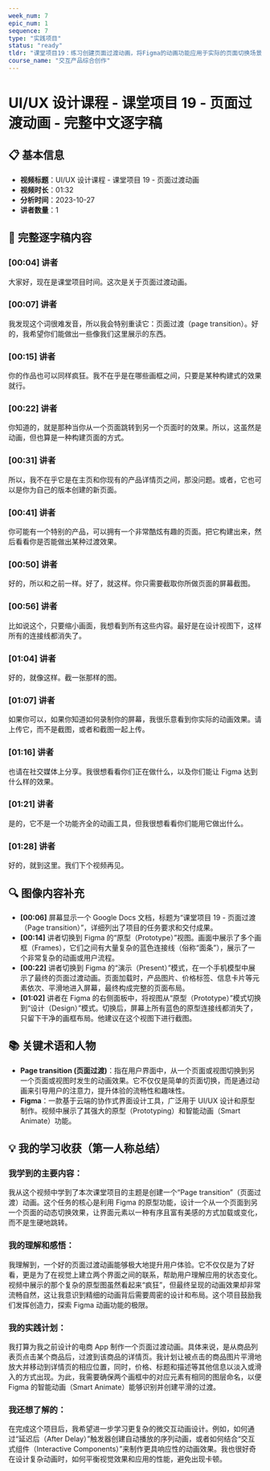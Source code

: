 ```yaml
---
week_num: 7
epic_num: 1
sequence: 7
type: "实践项目"
status: "ready"
tldr: "课堂项目19：练习创建页面过渡动画，将Figma的动画功能应用于实际的页面切换场景。"
course_name: "交互产品综合创作"
---
```


# UI/UX 设计课程 - 课堂项目 19 - 页面过渡动画 - 完整中文逐字稿

## 📋 基本信息
- **视频标题**：UI/UX 设计课程 - 课堂项目 19 - 页面过渡动画
- **视频时长**：01:32
- **分析时间**：2023-10-27
- **讲者数量**：1

## 📝 完整逐字稿内容

### [00:04] 讲者
大家好，现在是课堂项目时间。这次是关于页面过渡动画。

### [00:07] 讲者
我发现这个词很难发音，所以我会特别重读它：页面过渡（page transition）。好的，我希望你们能做出一些像我们这里展示的东西。

### [00:15] 讲者
你的作品也可以同样疯狂。我不在乎是在哪些画框之间，只要是某种构建式的效果就行。

### [00:22] 讲者
你知道的，就是那种当你从一个页面跳转到另一个页面时的效果。所以，这虽然是动画，但也算是一种构建页面的方式。

### [00:31] 讲者
所以，我不在乎它是在主页和你现有的产品详情页之间，那没问题。或者，它也可以是你为自己的版本创建的新页面。

### [00:41] 讲者
你可能有一个特别的产品，可以拥有一个非常酷炫有趣的页面。把它构建出来，然后看看你是否能做出某种过渡效果。

### [00:50] 讲者
好的，所以和之前一样。好了，就这样。你只需要截取你所做页面的屏幕截图。

### [00:56] 讲者
比如说这个，只要缩小画面，我想看到所有这些内容。最好是在设计视图下，这样所有的连接线都消失了。

### [01:04] 讲者
好的，就像这样。截一张那样的图。

### [01:07] 讲者
如果你可以，如果你知道如何录制你的屏幕，我很乐意看到你实际的动画效果。请上传它，而不是截图，或者和截图一起上传。

### [01:16] 讲者
也请在社交媒体上分享。我很想看看你们正在做什么，以及你们能让 Figma 达到什么样的效果。

### [01:21] 讲者
是的，它不是一个功能齐全的动画工具，但我很想看看你们能用它做出什么。

### [01:28] 讲者
好的，就到这里。我们下个视频再见。

## 🔍 图像内容补充
- **[00:06]** 屏幕显示一个 Google Docs 文档，标题为“课堂项目 19 - 页面过渡（Page transition）”，详细列出了项目的任务要求和交付成果。
- **[00:14]** 讲者切换到 Figma 的“原型（Prototype）”视图。画面中展示了多个画框（Frames），它们之间有大量复杂的蓝色连接线（俗称“面条”），展示了一个非常复杂的动画或用户流程。
- **[00:22]** 讲者切换到 Figma 的“演示（Present）”模式，在一个手机模型中展示了最终的页面过渡动画。页面加载时，产品图片、价格标签、信息卡片等元素依次、平滑地进入屏幕，最终构成完整的页面布局。
- **[01:02]** 讲者在 Figma 的右侧面板中，将视图从“原型（Prototype）”模式切换到“设计（Design）”模式。切换后，屏幕上所有蓝色的原型连接线都消失了，只留下干净的画框布局。他建议在这个视图下进行截图。

## 📚 关键术语和人物
- **Page transition (页面过渡)**：指在用户界面中，从一个页面或视图切换到另一个页面或视图时发生的动画效果。它不仅仅是简单的页面切换，而是通过动画来引导用户的注意力，提升体验的流畅性和趣味性。
- **Figma**：一款基于云端的协作式界面设计工具，广泛用于 UI/UX 设计和原型制作。视频中展示了其强大的原型（Prototyping）和智能动画（Smart Animate）功能。

## 💡 我的学习收获（第一人称总结）

### 我学到的主要内容：
我从这个视频中学到了本次课堂项目的主题是创建一个“Page transition”（页面过渡）动画。这个任务的核心是利用 Figma 的原型功能，设计一个从一个页面到另一个页面的动态切换效果，让界面元素以一种有序且富有美感的方式加载或变化，而不是生硬地跳转。

### 我的理解和感悟：
我理解到，一个好的页面过渡动画能够极大地提升用户体验。它不仅仅是为了好看，更是为了在视觉上建立两个界面之间的联系，帮助用户理解应用的状态变化。视频中展示的那个复杂的原型图虽然看起来“疯狂”，但最终呈现的动画效果却非常流畅自然，这让我意识到精细的动画背后需要周密的设计和布局。这个项目鼓励我们发挥创造力，探索 Figma 动画功能的极限。

### 我的实践计划：
我打算为我之前设计的电商 App 制作一个页面过渡动画。具体来说，是从商品列表页点击某个商品后，过渡到该商品的详情页。我计划让被点击的商品图片平滑地放大并移动到详情页的相应位置，同时，价格、标题和描述等其他信息以淡入或滑入的方式出现。为此，我需要确保两个画框中的对应元素有相同的图层命名，以便 Figma 的智能动画（Smart Animate）能够识别并创建平滑的过渡。

### 我还想了解的：
在完成这个项目后，我希望进一步学习更复杂的微交互动画设计。例如，如何通过“延迟后（After Delay）”触发器创建自动播放的序列动画，或者如何结合“交互式组件（Interactive Components）”来制作更具响应性的动画效果。我也很好奇在设计复杂动画时，如何平衡视觉效果和应用的性能，避免出现卡顿。